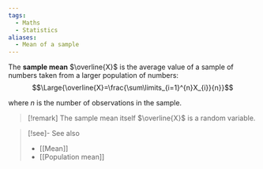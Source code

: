 ```yaml
---
tags:
  - Maths
  - Statistics
aliases:
  - Mean of a sample
---
```

The **sample mean** $\overline{X}$ is the average value of a sample of numbers taken from a larger population of numbers:
$$\Large{\overline{X}=\frac{\sum\limits_{i=1}^{n}X_{i}}{n}}$$

where $n$ is the number of observations in the sample.

> [!remark] The sample mean itself  $\overline{X}$ is a random variable.

> [!see]- See also 
> - [[Mean]]
> - [[Population mean]]